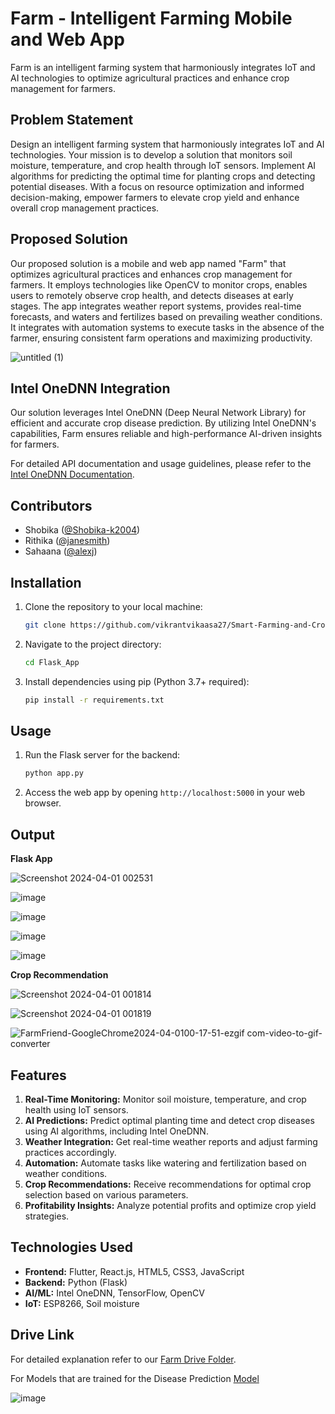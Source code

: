 
# Farm - Intelligent Farming Mobile and Web App



Farm is an intelligent farming system that harmoniously integrates IoT and AI technologies to optimize agricultural practices and enhance crop management for farmers.

## Problem Statement

Design an intelligent farming system that harmoniously integrates IoT and AI technologies. Your mission is to develop a solution that monitors soil moisture, temperature, and crop health through IoT sensors. Implement AI algorithms for predicting the optimal time for planting crops and detecting potential diseases. With a focus on resource optimization and informed decision-making, empower farmers to elevate crop yield and enhance overall crop management practices.

## Proposed Solution

Our proposed solution is a mobile and web app named "Farm" that optimizes agricultural practices and enhances crop management for farmers. It employs technologies like OpenCV to monitor crops, enables users to remotely observe crop health, and detects diseases at early stages. The app integrates weather report systems, provides real-time forecasts, and waters and fertilizes based on prevailing weather conditions. It integrates with automation systems to execute tasks in the absence of the farmer, ensuring consistent farm operations and maximizing productivity.


![untitled (1)](https://github.com/vikrantvikaasa27/Smart-Farming-and-Crop-Price-Prediction/assets/94424716/b409c371-1702-4478-a681-8befed6f9304)

## Intel OneDNN Integration

Our solution leverages Intel OneDNN (Deep Neural Network Library) for efficient and accurate crop disease prediction. By utilizing Intel OneDNN's capabilities, Farm ensures reliable and high-performance AI-driven insights for farmers.

For detailed API documentation and usage guidelines, please refer to the [Intel OneDNN Documentation](https://software.intel.com/content/www/us/en/develop/tools/oneapi/components/onednn.html).

## Contributors

- Shobika ([@Shobika-k2004](https://github.com/Shobika-k2004))
- Rithika ([@janesmith](https://github.com/janesmith))
- Sahaana ([@alexj](https://github.com/alexj))

## Installation

1. Clone the repository to your local machine:
   ```bash
   git clone https://github.com/vikrantvikaasa27/Smart-Farming-and-Crop-Price-Prediction
   ```

2. Navigate to the project directory:
   ```bash
   cd Flask_App
   ```

3. Install dependencies using pip (Python 3.7+ required):
   ```bash
   pip install -r requirements.txt
   ```

## Usage

1. Run the Flask server for the backend:
   ```bash
   python app.py
   ```

2. Access the web app by opening `http://localhost:5000` in your web browser.

## Output
**Flask App**

![Screenshot 2024-04-01 002531](https://github.com/vikrantvikaasa27/Smart-Farming-and-Crop-Price-Prediction/assets/94424716/a39694a1-4135-40f3-8cdb-70ff547f5397)

![image](https://github.com/vikrantvikaasa27/Smart-Farming-and-Crop-Price-Prediction/assets/94424716/ea9be19a-cf0c-46ad-a81e-7f6a63b19868)

![image](https://github.com/vikrantvikaasa27/Smart-Farming-and-Crop-Price-Prediction/assets/94424716/271e9f9d-ab26-4b31-b719-b832c3aab79f)

![image](https://github.com/vikrantvikaasa27/Smart-Farming-and-Crop-Price-Prediction/assets/94424716/94f64ced-5974-4d9c-8954-c33584ea68ab)

![image](https://github.com/vikrantvikaasa27/Smart-Farming-and-Crop-Price-Prediction/assets/94424716/b1c075a1-1c5f-48e2-9866-f055f0e61f6f)

**Crop Recommendation**

![Screenshot 2024-04-01 001814](https://github.com/vikrantvikaasa27/Smart-Farming-and-Crop-Price-Prediction/assets/94424716/fc49682a-523c-4efc-92dd-52d77d5b053c)

![Screenshot 2024-04-01 001819](https://github.com/vikrantvikaasa27/Smart-Farming-and-Crop-Price-Prediction/assets/94424716/0b2b7803-62b5-402a-a66c-bee0b5c94428)


![FarmFriend-GoogleChrome2024-04-0100-17-51-ezgif com-video-to-gif-converter](https://github.com/vikrantvikaasa27/Smart-Farming-and-Crop-Price-Prediction/assets/94424716/ef4fe6e6-4a6a-4faf-b73a-a48e482fa319)



## Features

1. **Real-Time Monitoring:** Monitor soil moisture, temperature, and crop health using IoT sensors.
2. **AI Predictions:** Predict optimal planting time and detect crop diseases using AI algorithms, including Intel OneDNN.
3. **Weather Integration:** Get real-time weather reports and adjust farming practices accordingly.
4. **Automation:** Automate tasks like watering and fertilization based on weather conditions.
5. **Crop Recommendations:** Receive recommendations for optimal crop selection based on various parameters.
6. **Profitability Insights:** Analyze potential profits and optimize crop yield strategies.

## Technologies Used

- **Frontend:** Flutter, React.js, HTML5, CSS3, JavaScript
- **Backend:** Python (Flask)
- **AI/ML:** Intel OneDNN, TensorFlow, OpenCV
- **IoT:** ESP8266, Soil moisture 

## Drive Link

For detailed explanation refer to our [Farm Drive Folder]([https://drive.google.com/drive/folders/1g2hzkn0VZ8yKnyBZg7_p83glG7NSvM5F?usp=drive_link](https://drive.google.com/drive/folders/1g2hzkn0VZ8yKnyBZg7_p83glG7NSvM5F?usp=drive_link)).

For Models that are trained for the Disease Prediction  [Model]([https://drive.google.com/drive/folders/1g2hzkn0VZ8yKnyBZg7_p83glG7NSvM5F?usp=drive_link](https://drive.google.com/drive/folders/1Q3j9XH-y5P87Qtl5GHsazNLn6B5UOhB3?usp=drive_link))


![image](https://github.com/vikrantvikaasa27/Smart-Farming-and-Crop-Price-Prediction/assets/94424716/b93904d1-c66e-4e02-ade2-51c7686e9793)
